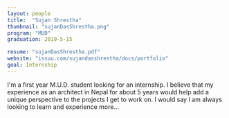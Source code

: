 ```yaml
---
layout: people
title:  "Sujan Shrestha"
thumbnail: "sujanDasShrestha.png"
program: "MUD"
graduation: 2019-5-15

resume: "sujanDasShrestha.pdf"
website: "issuu.com/sujandasshrestha/docs/portfolio"
goal: Internship
---
```


I'm a first year M.U.D. student looking for an internship. I believe that my experience as an architect in Nepal for about 5 years would help add a unique perspective to the projects I get to work on. I would say I am always looking to learn and experience more...